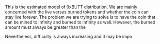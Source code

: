 This is the estimated model of 0xBUTT distribution. We are mainly concerned with the live versus burned tokens and whether the coin can stay live forever. The problem we are trying to solve is to have the coin that can be mined to infinity and burned to infinity as well. However, the burned amount must always be greater than the 

Nevertheless, difficulty is always increasing and it may be impo
